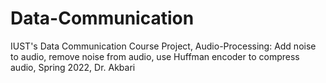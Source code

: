 # Data-Communication
IUST's Data Communication Course Project, Audio-Processing: Add noise to audio, remove noise from audio, use Huffman encoder to compress audio, Spring 2022, Dr. Akbari
